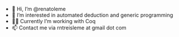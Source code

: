 - 👋 Hi, I’m @renatoleme
- 👀 I’m interested in automated deduction and generic programming
- 👷‍♂️ Currently I’m working with Coq
- 📫 Contact me via rntreisleme at gmail dot com

<!---
renatoleme/renatoleme is a ✨ special ✨ repository because its `README.md` (this file) appears on your GitHub profile.
You can click the Preview link to take a look at your changes.
--->
